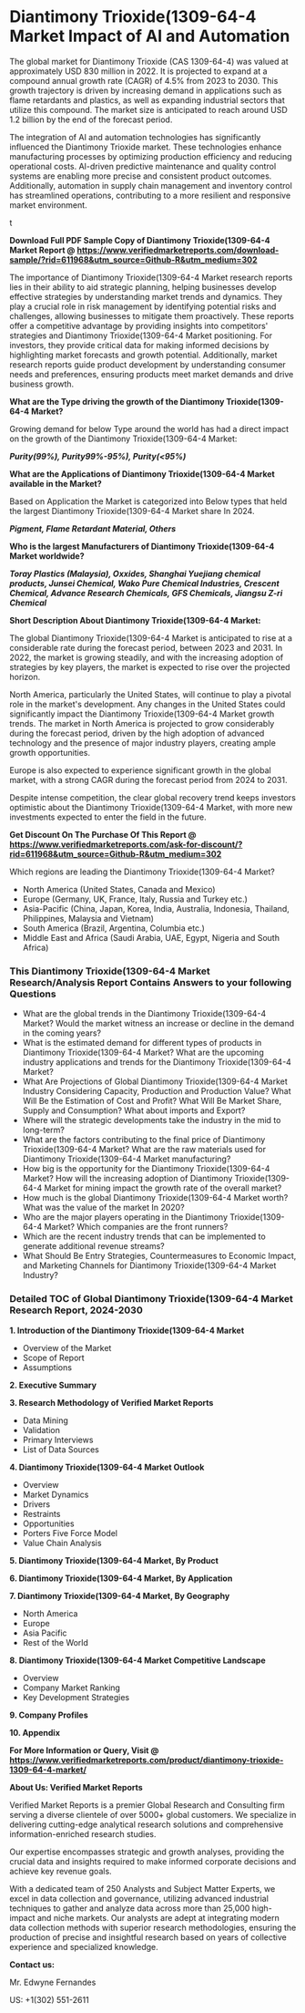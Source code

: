 <meta name="title" content="Global  Diantimony Trioxide(1309-64-4 Market Impact of AI and Automation"><meta name="description" content="  The global market for Diantimony Trioxide (CAS 1309-64-4) was valued at approximately USD 830 million in 2022. It is projected to expand at a compound annual growth "><meta name="title" content=" Diantimony Trioxide(1309-64-4 Market Size, Share, Scope, Trends, Growth, Opportunities, Analysis, Forecast"> <h1>Diantimony Trioxide(1309-64-4 Market Impact of AI and Automation</h1> <p>The global market for Diantimony Trioxide (CAS 1309-64-4) was valued at approximately USD 830 million in 2022. It is projected to expand at a compound annual growth rate (CAGR) of 4.5% from 2023 to 2030. This growth trajectory is driven by increasing demand in applications such as flame retardants and plastics, as well as expanding industrial sectors that utilize this compound. The market size is anticipated to reach around USD 1.2 billion by the end of the forecast period.</p> <p>The integration of AI and automation technologies has significantly influenced the Diantimony Trioxide market. These technologies enhance manufacturing processes by optimizing production efficiency and reducing operational costs. AI-driven predictive maintenance and quality control systems are enabling more precise and consistent product outcomes. Additionally, automation in supply chain management and inventory control has streamlined operations, contributing to a more resilient and responsive market environment.</p> t</p><p id="" class=""><strong>Download Full PDF Sample Copy of Diantimony Trioxide(1309-64-4 Market Report @ <a href="https://www.verifiedmarketreports.com/download-sample/?rid=611968&utm_source=Github-R&utm_medium=302" target="_blank">https://www.verifiedmarketreports.com/download-sample/?rid=611968&utm_source=Github-R&utm_medium=302</a></strong></p><p>The importance of&nbsp;Diantimony Trioxide(1309-64-4 Market research reports lies in their ability to aid strategic planning, helping businesses develop effective strategies by understanding market trends and dynamics. They play a crucial role in risk management by identifying potential risks and challenges, allowing businesses to mitigate them proactively. These reports offer a competitive advantage by providing insights into competitors' strategies and Diantimony Trioxide(1309-64-4 Market positioning. For investors, they provide critical data for making informed decisions by highlighting market forecasts and growth potential. Additionally, market research reports guide product development by understanding consumer needs and preferences, ensuring products meet market demands and drive business growth.</p><p><strong>What are the&nbsp;Type driving the growth of the Diantimony Trioxide(1309-64-4 Market?</strong></p><p id="" class="">Growing demand for below Type around the world has had a direct impact on the growth of the Diantimony Trioxide(1309-64-4 Market:</p><em><strong>Purity(99%), Purity99%-95%), Purity(<95%)</strong></em></p><strong>What are the&nbsp;Applications&nbsp;of Diantimony Trioxide(1309-64-4 Market available in the Market?</strong></p><p id="" class="">Based on Application the Market is categorized into Below types that held the largest Diantimony Trioxide(1309-64-4 Market share In 2024.</p><em><strong>Pigment, Flame Retardant Material, Others</strong></em></p><strong>Who is the largest Manufacturers of Diantimony Trioxide(1309-64-4 Market worldwide?</strong></p><p><em><strong>Toray Plastics (Malaysia), Oxxides, Shanghai Yuejiang chemical products, Junsei Chemical, Wako Pure Chemical Industries, Crescent Chemical, Advance Research Chemicals, GFS Chemicals, Jiangsu Z-ri Chemical</strong></em></p><p id="" class=""><strong>Short Description About Diantimony Trioxide(1309-64-4 Market:</strong></p><p>The global Diantimony Trioxide(1309-64-4 Market is anticipated to rise at a considerable rate during the forecast period, between 2023 and 2031. In 2022, the market is growing steadily, and with the increasing adoption of strategies by key players, the market is expected to rise over the projected horizon.</p><p>North America, particularly the United States, will continue to play a pivotal role in the market's development. Any changes in the United States could significantly impact the Diantimony Trioxide(1309-64-4 Market growth trends. The market in North America is projected to grow considerably during the forecast period, driven by the high adoption of advanced technology and the presence of major industry players, creating ample growth opportunities.</p><p>Europe is also expected to experience significant growth in the global market, with a strong CAGR during the forecast period from 2024 to 2031.</p><p>Despite intense competition, the clear global recovery trend keeps investors optimistic about the Diantimony Trioxide(1309-64-4 Market, with more new investments expected to enter the field in the future.</p><p id="" class=""><strong>Get Discount On The Purchase Of This Report @ <a href="https://www.verifiedmarketreports.com/ask-for-discount/?rid=611968&utm_source=Github-R&utm_medium=302" target="_blank">https://www.verifiedmarketreports.com/ask-for-discount/?rid=611968&utm_source=Github-R&utm_medium=302</a></strong></p>Which regions are leading the Diantimony Trioxide(1309-64-4 Market?</p><ul><li>North America (United States, Canada and Mexico)</li><li>Europe (Germany, UK, France, Italy, Russia and Turkey etc.)</li><li>Asia-Pacific (China, Japan, Korea, India, Australia, Indonesia, Thailand, Philippines, Malaysia and Vietnam)</li><li>South America (Brazil, Argentina, Columbia etc.)</li><li>Middle East and Africa (Saudi Arabia, UAE, Egypt, Nigeria and South Africa)</li></ul><h3 id="" class="">This Diantimony Trioxide(1309-64-4 Market Research/Analysis Report Contains Answers to your following Questions</h3><ul><li>What are the global trends in the Diantimony Trioxide(1309-64-4 Market? Would the market witness an increase or decline in the demand in the coming years?</li><li>What is the estimated demand for different types of products in Diantimony Trioxide(1309-64-4 Market? What are the upcoming industry applications and trends for the Diantimony Trioxide(1309-64-4 Market?</li><li>What Are Projections of Global Diantimony Trioxide(1309-64-4 Market Industry Considering Capacity, Production and Production Value? What Will Be the Estimation of Cost and Profit? What Will Be Market Share, Supply and Consumption? What about imports and Export?</li><li>Where will the strategic developments take the industry in the mid to long-term?</li><li>What are the factors contributing to the final price of Diantimony Trioxide(1309-64-4 Market? What are the raw materials used for Diantimony Trioxide(1309-64-4 Market manufacturing?</li><li>How big is the opportunity for the Diantimony Trioxide(1309-64-4 Market? How will the increasing adoption of Diantimony Trioxide(1309-64-4 Market for mining impact the growth rate of the overall market?</li><li>How much is the global Diantimony Trioxide(1309-64-4 Market worth? What was the value of the market In 2020?</li><li>Who are the major players operating in the Diantimony Trioxide(1309-64-4 Market? Which companies are the front runners?</li><li>Which are the recent industry trends that can be implemented to generate additional revenue streams?</li><li>What Should Be Entry Strategies, Countermeasures to Economic Impact, and Marketing Channels for Diantimony Trioxide(1309-64-4 Market Industry?</li></ul><h3 id="" class="">Detailed TOC of Global Diantimony Trioxide(1309-64-4 Market Research Report, 2024-2030</h3><p id="" class=""><strong>1. Introduction of the Diantimony Trioxide(1309-64-4 Market</strong></p><ul><li>Overview of the Market</li><li>Scope of Report</li><li>Assumptions</li></ul><p id="" class=""><strong>2. Executive Summary</strong></p><p id="" class=""><strong>3. Research Methodology of Verified Market Reports</strong></p><ul><li>Data Mining</li><li>Validation</li><li>Primary Interviews</li><li>List of Data Sources</li></ul><p id="" class=""><strong>4. Diantimony Trioxide(1309-64-4 Market Outlook</strong></p><ul><li>Overview</li><li>Market Dynamics</li><li>Drivers</li><li>Restraints</li><li>Opportunities</li><li>Porters Five Force Model</li><li>Value Chain Analysis</li></ul><p id="" class=""><strong>5. Diantimony Trioxide(1309-64-4 Market, By Product</strong></p><p id="" class=""><strong>6. Diantimony Trioxide(1309-64-4 Market, By Application</strong></p><p id="" class=""><strong>7. Diantimony Trioxide(1309-64-4 Market, By Geography</strong></p><ul><li>North America</li><li>Europe</li><li>Asia Pacific</li><li>Rest of the World</li></ul><p id="" class=""><strong>8. Diantimony Trioxide(1309-64-4 Market Competitive Landscape</strong></p><ul><li>Overview</li><li>Company Market Ranking</li><li>Key Development Strategies</li></ul><p id="" class=""><strong>9. Company Profiles</strong></p><p id="" class=""><strong>10. Appendix</strong></p><p id="" class=""><strong>For More Information or Query, Visit @ <a href="https://www.verifiedmarketreports.com/product/diantimony-trioxide-1309-64-4-market/" target="_blank">https://www.verifiedmarketreports.com/product/diantimony-trioxide-1309-64-4-market/</a></strong></p><p id="" class=""><strong>About Us: Verified Market Reports</strong></p><p id="" class="">Verified Market Reports is a premier Global Research and Consulting firm serving a diverse clientele of over 5000+ global customers. We specialize in delivering cutting-edge analytical research solutions and comprehensive information-enriched research studies.</p><p id="" class="">Our expertise encompasses strategic and growth analyses, providing the crucial data and insights required to make informed corporate decisions and achieve key revenue goals.</p><p id="" class="">With a dedicated team of 250 Analysts and Subject Matter Experts, we excel in data collection and governance, utilizing advanced industrial techniques to gather and analyze data across more than 25,000 high-impact and niche markets. Our analysts are adept at integrating modern data collection methods with superior research methodologies, ensuring the production of precise and insightful research based on years of collective experience and specialized knowledge.</p><p id="" class=""><strong>Contact us:</strong></p><p id="" class="">Mr. Edwyne Fernandes</p><p id="" class="">US: +1(302) 551-2611</p>